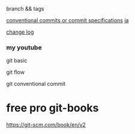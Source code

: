 branch && tags

[conventional commits or commit specifications](https://github.com/conventional-commits/conventionalcommits.org/blob/master/content/v1.0.0/index.md)
[ja](https://github.com/conventional-commits/conventionalcommits.org/blob/master/content/v1.0.0/index.ja.md)

[change log](https://github.com/MichaelFenwick/Color/blob/master/CHANGELOG.md )
### my youtube
git basic

git flow

git conventional commit


# free pro git-books
https://git-scm.com/book/en/v2
